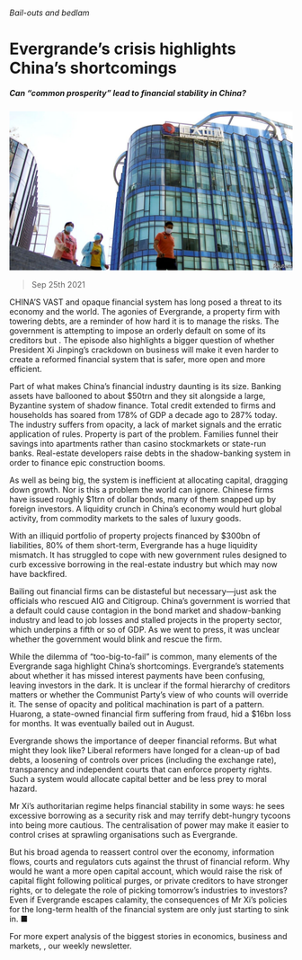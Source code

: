 ###### Bail-outs and bedlam

# Evergrande’s crisis highlights China’s shortcomings 

##### Can “common prosperity” lead to financial stability in China? 

![image](images/20210925_ldp501.jpg) 

> Sep 25th 2021 

CHINA’S VAST and opaque financial system has long posed a threat to its economy and the world. The agonies of Evergrande, a property firm with towering debts, are a reminder of how hard it is to manage the risks. The government is attempting to impose an orderly default on some of its creditors but . The episode also highlights a bigger question of whether President Xi Jinping’s crackdown on business will make it even harder to create a reformed financial system that is safer, more open and more efficient.

Part of what makes China’s financial industry daunting is its size. Banking assets have ballooned to about $50trn and they sit alongside a large, Byzantine system of shadow finance. Total credit extended to firms and households has soared from 178% of GDP a decade ago to 287% today. The industry suffers from opacity, a lack of market signals and the erratic application of rules. Property is part of the problem. Families funnel their savings into apartments rather than casino stockmarkets or state-run banks. Real-estate developers raise debts in the shadow-banking system in order to finance epic construction booms.


As well as being big, the system is inefficient at allocating capital, dragging down growth. Nor is this a problem the world can ignore. Chinese firms have issued roughly $1trn of dollar bonds, many of them snapped up by foreign investors. A liquidity crunch in China’s economy would hurt global activity, from commodity markets to the sales of luxury goods.

With an illiquid portfolio of property projects financed by $300bn of liabilities, 80% of them short-term, Evergrande has a huge liquidity mismatch. It has struggled to cope with new government rules designed to curb excessive borrowing in the real-estate industry but which may now have backfired.


Bailing out financial firms can be distasteful but necessary—just ask the officials who rescued AIG and Citigroup. China’s government is worried that a default could cause contagion in the bond market and shadow-banking industry and lead to job losses and stalled projects in the property sector, which underpins a fifth or so of GDP. As we went to press, it was unclear whether the government would blink and rescue the firm.

While the dilemma of “too-big-to-fail” is common, many elements of the Evergrande saga highlight China’s shortcomings. Evergrande’s statements about whether it has missed interest payments have been confusing, leaving investors in the dark. It is unclear if the formal hierarchy of creditors matters or whether the Communist Party’s view of who counts will override it. The sense of opacity and political machination is part of a pattern. Huarong, a state-owned financial firm suffering from fraud, hid a $16bn loss for months. It was eventually bailed out in August.

Evergrande shows the importance of deeper financial reforms. But what might they look like? Liberal reformers have longed for a clean-up of bad debts, a loosening of controls over prices (including the exchange rate), transparency and independent courts that can enforce property rights. Such a system would allocate capital better and be less prey to moral hazard.

Mr Xi’s authoritarian regime helps financial stability in some ways: he sees excessive borrowing as a security risk and may terrify debt-hungry tycoons into being more cautious. The centralisation of power may make it easier to control crises at sprawling organisations such as Evergrande.

But his broad agenda to reassert control over the economy, information flows, courts and regulators cuts against the thrust of financial reform. Why would he want a more open capital account, which would raise the risk of capital flight following political purges, or private creditors to have stronger rights, or to delegate the role of picking tomorrow’s industries to investors? Even if Evergrande escapes calamity, the consequences of Mr Xi’s policies for the long-term health of the financial system are only just starting to sink in. ■

For more expert analysis of the biggest stories in economics, business and markets, , our weekly newsletter.

